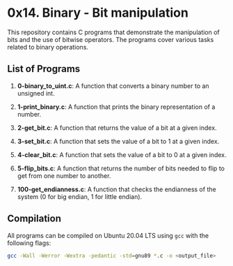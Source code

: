 # 0x14. Binary - Bit manipulation

This repository contains C programs that demonstrate the manipulation of bits and the use of bitwise operators. The programs cover various tasks related to binary operations.

## List of Programs

1. **0-binary_to_uint.c**: A function that converts a binary number to an unsigned int.

2. **1-print_binary.c**: A function that prints the binary representation of a number.

3. **2-get_bit.c**: A function that returns the value of a bit at a given index.

4. **3-set_bit.c**: A function that sets the value of a bit to 1 at a given index.

5. **4-clear_bit.c**: A function that sets the value of a bit to 0 at a given index.

6. **5-flip_bits.c**: A function that returns the number of bits needed to flip to get from one number to another.

7. **100-get_endianness.c**: A function that checks the endianness of the system (0 for big endian, 1 for little endian).

## Compilation

All programs can be compiled on Ubuntu 20.04 LTS using `gcc` with the following flags:

```bash
gcc -Wall -Werror -Wextra -pedantic -std=gnu89 *.c -o <output_file>

